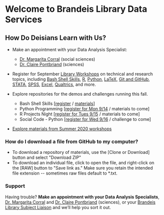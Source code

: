 # Welcome to Brandeis Library Data Services

## How Do Deisians Learn with Us?

- Make an appointment with your Data Analysis Specialist:
  - [Dr. Margarita Corral](http://calendar.library.brandeis.edu/appointment/8518) (social sciences)
  - [Dr. Claire Pontbriand](https://calendar.library.brandeis.edu/appointments/scidata) (sciences)

- Register for September [Library Workshops](https://calendar.library.brandeis.edu/calendar/workshops/) on technical and research topics, including [Bash Shell Skills](https://calendar.library.brandeis.edu/event/6940568), [R](https://calendar.library.brandeis.edu/event/7099675), [Python](https://calendar.library.brandeis.edu/event/6940509), [LaTeX](https://calendar.library.brandeis.edu/event/6961762), [Git and GitHub](https://calendar.library.brandeis.edu/event/6961681), [STATA](https://calendar.library.brandeis.edu/event/6897169), [SPSS](https://calendar.library.brandeis.edu/event/6954821), [Excel](https://calendar.library.brandeis.edu/event/6955237), [Qualtrics](https://calendar.library.brandeis.edu/event/6897275), and more.

- Explore repositories for the demos and challenges running this fall.
  - Bash Shell Skills [[register](https://calendar.library.brandeis.edu/event/6940568) / [materials](https://github.com/DeisData/bash-shell-skills)]
  - Python Programming [[register for Mon 9/14](https://calendar.library.brandeis.edu/event/6940509) / materials to come]
  - R Projects Night [[register for Tues 9/15](https://calendar.library.brandeis.edu/event/7099675) / materials to come]
  - Social Code - Python [[register for Wed 9/16](https://calendar.library.brandeis.edu/event/6940456) / challenge to come]

- [Explore materials from Summer 2020 workshops](summer2020.html)


### How do I download a file from GitHub to my computer?
- To download a repository of materials, use the [Clone or Download] button and select "Download ZIP"
- To download an individual file, click to open the file, and right-click on the [RAW] button to "Save link as."  Make sure you retain the intended file extension -- sometimes raw files default to *.txt.

### Support
Having trouble? **Make an appointment with your Data Analysis Specialists**, [Dr. Margarita Corral](http://calendar.library.brandeis.edu/appointment/8518) and [Dr. Claire Pontbriand](https://calendar.library.brandeis.edu/appointments/scidata) (sciences), or your [Brandeis Library Subject Liaison](https://www.brandeis.edu/library/research/help/liaison-subject.html) and we’ll help you sort it out.
